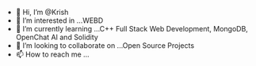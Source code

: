 - 👋 Hi, I’m @Krish
- 👀 I’m interested in ...WEBD
- 🌱 I’m currently learning ...C++ Full Stack Web Development, MongoDB, OpenChat AI and Solidity
- 💞️ I’m looking to collaborate on ...Open Source Projects
- 📫 How to reach me ...

<!---
Krish26504/Krish26504 is a ✨ special ✨ repository because its `README.md` (this file) appears on your GitHub profile.
You can click the Preview link to take a look at your changes.
--->
